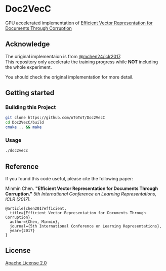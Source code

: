 # Doc2VecC #

GPU accelerated implementation of [Efficient Vector Representation for Documents Through Corruption](https://openreview.net/pdf?id=B1Igu2ogg)

## Acknowledge ##

The original implementaion is from [@mchen24/iclr2017](https://github.com/mchen24/iclr2017).  
This repository only accelerate the training progress while **NOT** including the whole experiment.

You should check the original implementation for more detail.

## Getting started ##

### Building this Project ###

```bash
git clone https://github.com/oToToT/Doc2VecC
cd Doc2VecC/build
cmake .. && make
```

### Usage ###

```bash
./doc2vecc
```


## Reference ##

If you found this code useful, please cite the following paper:


Minmin Chen. **"Efficient Vector Representation for Documents Through Corruption."** *5th International Conference on Learning Representations, ICLR (2017).*
```
@article{chen2017efficient,
  title={Efficient Vector Representation for Documents Through Corruption},
  author={Chen, Minmin},
  journal={5th International Conference on Learning Representations},
  year={2017}
}
```

## License ##

[Apache License 2.0](http://www.apache.org/licenses/LICENSE-2.0)
